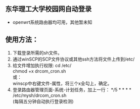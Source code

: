 ## 东华理工大学校园网自动登录
* openwrt系统路由器均可用，其他暂未知
## 使用方法：
1.  下载登录所需的sh文件。
2.  通过winSCP的SCP文件协议或其他ssh方法将文件上传到/etc/
3.  给文件增加执行权限:
 cd /etc/  <br>
 chmod +x drcom_cron.sh<br>
 或：<br>
 winscp中右键文件-属性，将三个x全勾上，确定。
4.  登录路由器管理页面-系统-计划任务，加上一行：
 */5 * * * * /etc/mysh/drcom_cron.sh<br>
 (每隔五分钟自动执行登录检测)

